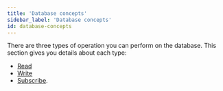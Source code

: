 ```yaml
---
title: 'Database concepts'
sidebar_label: 'Database concepts'
id: database-concepts
---
```


There are three types of operation you can perform on the database. This section gives you details about each type:

- [Read](/database/database-concepts/read/)
- [Write](/database/database-concepts/write/)
- [Subscribe](/database/database-concepts/subscribe/).
